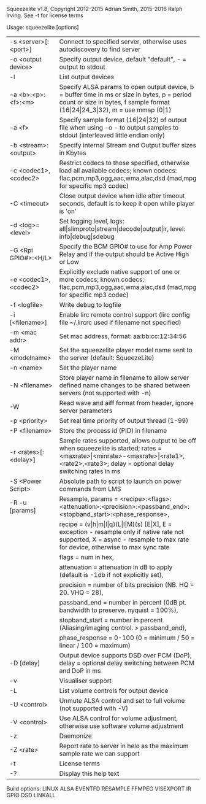Squeezelite v1.8, Copyright 2012-2015 Adrian Smith, 2015-2016 Ralph Irving.
See -t for license terms

Usage: squeezelite [options]

<table>
<tr><td>-s &lt;server&gt;[:&lt;port&gt;]</td>
<td>Connect to specified server, otherwise uses autodiscovery to find server</td></tr>
<tr><td>-o &lt;output device&gt;</td>
<td>Specify output device, default "default", - = output to stdout</td></tr>
<tr><td>-l </td>
<td>List output devices</td></tr>
<tr><td>-a &lt;b&gt;:&lt;p&gt;:&lt;f&gt;:&lt;m&gt;</td>
<td>Specify ALSA params to open output device, b = buffer time in ms or size in bytes, p = period count or size in bytes, f sample format (16&#124;24&#124;24_3&#124;32), m = use mmap (0&#124;1)</td></tr>
<tr><td>-a &lt;f&gt;</td>
<td>Specify sample format (16&#124;24&#124;32) of output file when using -o - to output samples to stdout (interleaved little endian only)</td></tr>
<tr><td>-b &lt;stream&gt;:&lt;output&gt;</td>
<td>Specify internal Stream and Output buffer sizes in Kbytes</td></tr>
<tr><td>-c &lt;codec1&gt;,&lt;codec2&gt;</td>
<td>Restrict codecs to those specified, otherwise load all available codecs; known codecs: flac,pcm,mp3,ogg,aac,wma,alac,dsd (mad,mpg for specific mp3 codec)</td></tr>
<tr><td>-C &lt;timeout&gt;</td>
<td>Close output device when idle after timeout seconds, default is to keep it open while player is 'on'</td></tr>
<tr><td>-d &lt;log&gt;=&lt;level&gt;</td>
<td>Set logging level, logs: all&#124;slimproto&#124;stream&#124;decode&#124;output&#124;ir, level: info&#124;debug&#124;sdebug</td></tr>
<tr><td>-G &lt;Rpi GPIO#&gt;:&lt;H/L&gt;</td>
<td>Specify the BCM GPIO# to use for Amp Power Relay and if the output should be Active High or Low</td></tr>
<tr><td>-e &lt;codec1&gt;,&lt;codec2&gt;</td>
<td>Explicitly exclude native support of one or more codecs; known codecs: flac,pcm,mp3,ogg,aac,wma,alac,dsd (mad,mpg for specific mp3 codec)</td></tr>
<tr><td>-f &lt;logfile&gt;</td>
<td>Write debug to logfile</td></tr>
<tr><td>-i [&lt;filename&gt;]</td>
<td>Enable lirc remote control support (lirc config file ~/.lircrc used if filename not specified)</td></tr>
<tr><td>-m &lt;mac addr&gt;</td>
<td>Set mac address, format: aa:bb:cc:12:34:56</td></tr>
<tr><td>-M &lt;modelname&gt;</td>
<td>Set the squeezelite player model name sent to the server (default: SqueezeLite)</td></tr>
<tr><td>-n &lt;name&gt;</td>
<td>Set the player name</td></tr>
<tr><td>-N &lt;filename&gt;</td>
<td>Store player name in filename to allow server defined name changes to be shared between servers (not supported with -n)</td></tr>
<tr><td>-W</td>
<td>Read wave and aiff format from header, ignore server parameters</td></tr>
<tr><td>-p &lt;priority&gt;</td>
<td>Set real time priority of output thread (1-99)</td></tr>
<tr><td>-P &lt;filename&gt;</td>
<td>Store the process id (PID) in filename</td></tr>
<tr><td>-r &lt;rates&gt;[:&lt;delay&gt;]</td>
<td>Sample rates supported, allows output to be off when squeezelite is started; rates = &lt;maxrate&gt;&#124;&lt;minrate&gt;-&lt;maxrate&gt;&#124;&lt;rate1&gt;,&lt;rate2&gt;,&lt;rate3&gt;; delay = optional delay switching rates in ms</td></tr>
<tr><td>-S &lt;Power Script&gt;</td>
<td>Absolute path to script to launch on power commands from LMS</td></tr>
<tr><td>-R -u [params]</td>
<td>Resample, params = &lt;recipe&gt;:&lt;flags&gt;:&lt;attenuation&gt;:&lt;precision&gt;:&lt;passband_end&gt;:&lt;stopband_start&gt;:&lt;phase_response&gt;,</td></tr>
<tr><td></td>
<td> recipe = (v&#124;h&#124;m&#124;l&#124;q)(L&#124;I&#124;M)(s) [E&#124;X], E = exception - resample only if native rate not supported, X = async - resample to max rate for device, otherwise to max sync rate</td></tr>
<tr><td></td>
<td> flags = num in hex,</td></tr>
<tr><td></td>
<td> attenuation = attenuation in dB to apply (default is -1db if not explicitly set),</td></tr>
<tr><td></td>
<td> precision = number of bits precision (NB. HQ = 20. VHQ = 28),</td></tr>
<tr><td></td>
<td> passband_end = number in percent (0dB pt. bandwidth to preserve. nyquist = 100%),</td></tr>
<tr><td></td>
<td> stopband_start = number in percent (Aliasing/imaging control. &gt; passband_end),</td></tr>
<tr><td></td>
<td> phase_response = 0-100 (0 = minimum / 50 = linear / 100 = maximum)</td></tr>
<tr><td>-D [delay]</td>
<td>Output device supports DSD over PCM (DoP), delay = optional delay switching between PCM and DoP in ms</td></tr>
<tr><td>-v </td>
<td>Visualiser support</td></tr>
<tr><td>-L </td>
<td>List volume controls for output device</td></tr>
<tr><td>-U &lt;control&gt;</td>
<td>Unmute ALSA control and set to full volume (not supported with -V)</td></tr>
<tr><td>-V &lt;control&gt;</td>
<td>Use ALSA control for volume adjustment, otherwise use software volume adjustment</td></tr>
<tr><td>-z </td>
<td>Daemonize</td></tr>
<tr><td>-Z &lt;rate&gt;</td>
<td>Report rate to server in helo as the maximum sample rate we can support</td></tr>
<tr><td>-t </td>
<td>License terms</td></tr>
<tr><td>-? </td>
<td>Display this help text</td></tr>
</table>

Build options: LINUX ALSA EVENTFD RESAMPLE FFMPEG VISEXPORT IR GPIO DSD LINKALL
